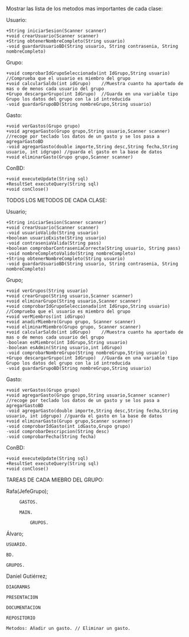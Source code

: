 Mostrar las lista de los metodos mas importantes de cada clase:

Usuario:

	+String iniciarSesion(Scanner scanner)
	+void crearUsuario(Scanner scanner)
	+String obtenerNombreCompleto(String usuario)
	-void guardarUsuarioBD(String usuario, String contrasenia, String nombreCompleto)

Grupo:

	+void comprobarIdGrupoSeleccionada(int IdGrupo,String usuario)	//Comprueba que el usuario es miembro del grupo 
	+void calcularSaldo(int idGrupo)	//Muestra cuanto ha aportado de mas o de menos cada usuario del grupo
	+Grupo descargarGrupo(int IdGrupo)	//Guarda en una variable tipo Grupo los datos del grupo con la id introducida
	-void guardarGrupoBD(String nombreGrupo,String usuario)


Gasto:

	+void verGastos(Grupo grupo)
	+void agregarGasto(Grupo grupo,String usuario,Scanner scanner)	//recoge por teclado los datos de un gasto y se los pasa a agregarGastoBD
	-void agregarGasto(double importe,String desc,String fecha,String usuario, int idgrupo)	//guarda el gasto en la base de datos
	+void eliminarGasto(Grupo grupo,Scanner scanner)


ConBD:

	+void executeUpdate(String sql)
	+ResultSet executeQuery(String sql)
	+void conClose()



TODOS LOS METODOS DE CADA CLASE:

Usuario;

	+String iniciarSesion(Scanner scanner)
	+void crearUsuario(Scanner scanner)
	-void usuarioValido(String usuario)
	+boolean usuarioExiste(String usuario)
	-void contraseniaValida(String pass)
	+boolean comprobarContraseniaCorrecta(String usuario, String pass)
	-void nombreCompletoValido(String nombreCompleto)
	+String obtenerNombreCompleto(String usuario)
	-void guardarUsuarioBD(String usuario, String contrasenia, String nombreCompleto)

Grupo;

	+void verGrupos(String usuario)
	+void crearGrupo(String usuario,Scanner scanner)
	+void eliminarGrupo(String usuario,Scanner scanner)
	+void comprobarIdGrupoSeleccionada(int IdGrupo,String usuario)	//Comprueba que el usuario es miembro del grupo 
	+void verMiembros(int idGrupo)
	+void anadirMiembro(Grupo grupo, Scanner scanner)
	+void eliminarMiembro(Grupo grupo, Scanner scanner)
	+void calcularSaldo(int idGrupo)	//Muestra cuanto ha aportado de mas o de menos cada usuario del grupo
	-boolean esMiembro(int IdGrupo,String usuario)
	-boolean esAdmin(String usuario,int idGrupo)
	-void comprobarNombreGrupo(String nombreGrupo,String usuario)
	+Grupo descargarGrupo(int IdGrupo)	//Guarda en una variable tipo Grupo los datos del grupo con la id introducida
	-void guardarGrupoBD(String nombreGrupo,String usuario)


Gasto:

	+void verGastos(Grupo grupo)
	+void agregarGasto(Grupo grupo,String usuario,Scanner scanner)	//recoge por teclado los datos de un gasto y se los pasa a agregarGastoBD
	-void agregarGasto(double importe,String desc,String fecha,String usuario, int idgrupo)	//guarda el gasto en la base de datos
	+void eliminarGasto(Grupo grupo,Scanner scanner)
	-void comprobarIdGasto(int idGasto,Grupo grupo)
	-void comprobarDescripcion(String desc)
	-void comprobarFecha(String fecha)


ConBD:

	+void executeUpdate(String sql)
	+ResultSet executeQuery(String sql)
	+void conClose()




TAREAS DE CADA MIEBRO DEL GRUPO:

Rafa(JefeGrupo); 

		 GASTOS.
	  
	  	 MAIN.
	    
	    	 GRUPOS.



	

Álvaro;

	USUARIO. 
 
 	BD. 	
  	
   	GRUPOS.

 


Daniel Gutiérrez;

	DIAGRAMAS
 
	PRESENTACION 

	DOCUMENTACION
 
	REPOSITORIO

	Metodos: Añadir un gasto. // Eliminar un gasto.
